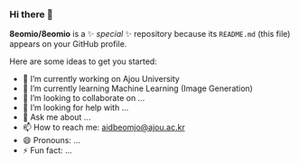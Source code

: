 ### Hi there 👋


**8eomio/8eomio** is a ✨ _special_ ✨ repository because its `README.md` (this file) appears on your GitHub profile.

Here are some ideas to get you started:

- 🔭 I’m currently working on Ajou University
- 🌱 I’m currently learning Machine Learning (Image Generation)
- 👯 I’m looking to collaborate on ...
- 🤔 I’m looking for help with ...
- 💬 Ask me about ...
- 📫 How to reach me: aidbeomjo@ajou.ac.kr
- 😄 Pronouns: ...
- ⚡ Fun fact: ...

